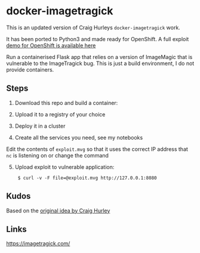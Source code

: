 # docker-imagetragick

This is an updated version of Craig Hurleys `docker-imagetragick` work.

It has been ported to Python3 and made ready for OpenShift. A full exploit [demo for OpenShift is available here](https://github.com/thomasfricke/training-kubernetes-security/tree/main/OpenShift)

Run a containerised Flask app that relies on a version of ImageMagic that is vulnerable to the ImageTragick bug. This is just a build environment, I do not provide containers.

## Steps

1. Download this repo and build a container:

2. Upload it to a registry of your choice

3. Deploy it in a cluster

4. Create all the services you need, see my notebooks 

Edit the contents of `exploit.mvg` so that it uses the correct IP address that `nc` is listening on 
or change the command

5. Upload exploit to vulnerable application:

        $ curl -v -F file=@exploit.mvg http://127.0.0.1:8080

## Kudos 

Based on the [original idea by Craig Hurley](https://github.com/craighurley/docker-imagetragick)

## Links

https://imagetragick.com/
